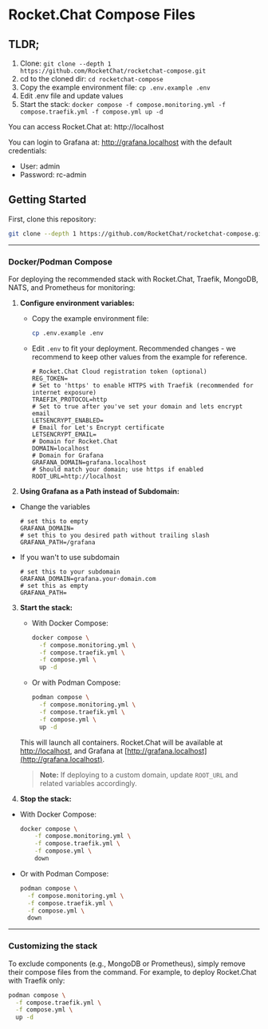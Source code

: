 
# Rocket.Chat Compose Files

## TLDR;

1. Clone: `git clone --depth 1 https://github.com/RocketChat/rocketchat-compose.git`
2. cd to the cloned dir: `cd rocketchat-compose`
3. Copy the example environment file: `cp .env.example .env`
4. Edit .env file and update values
5. Start the stack: `docker compose -f compose.monitoring.yml -f compose.traefik.yml -f compose.yml up -d`

You can access Rocket.Chat at: http://localhost

You can login to Grafana at: http://grafana.localhost with the default credentials:
* User: admin
* Password: rc-admin

## Getting Started

First, clone this repository:

```bash
git clone --depth 1 https://github.com/RocketChat/rocketchat-compose.git
```

---


### Docker/Podman Compose


For deploying the recommended stack with Rocket.Chat, Traefik, MongoDB, NATS, and Prometheus for monitoring:

1. **Configure environment variables:**
   - Copy the example environment file:
     ```bash
     cp .env.example .env
     ```
   - Edit `.env` to fit your deployment. Recommended changes - we recommend to keep other values from the example for reference.
     ```env
     # Rocket.Chat Cloud registration token (optional)
     REG_TOKEN=
     # Set to 'https' to enable HTTPS with Traefik (recommended for internet exposure)
     TRAEFIK_PROTOCOL=http
     # Set to true after you've set your domain and lets encrypt email
     LETSENCRYPT_ENABLED=
     # Email for Let's Encrypt certificate
     LETSENCRYPT_EMAIL=
     # Domain for Rocket.Chat
     DOMAIN=localhost
     # Domain for Grafana
     GRAFANA_DOMAIN=grafana.localhost
     # Should match your domain; use https if enabled
     ROOT_URL=http://localhost
     ```

2. **Using Grafana as a Path instead of Subdomain:**
  - Change the variables
    ```env
    # set this to empty
    GRAFANA_DOMAIN=
    # set this to you desired path without trailing slash
    GRAFANA_PATH=/grafana
    ```
  - If you wan't to use subdomain
    ```env
    # set this to your subdomain
    GRAFANA_DOMAIN=grafana.your-domain.com
    # set this as empty
    GRAFANA_PATH=
    ```

3. **Start the stack:**
   - With Docker Compose:
     ```bash
     docker compose \
       -f compose.monitoring.yml \
       -f compose.traefik.yml \
       -f compose.yml \
       up -d
     ```
   - Or with Podman Compose:
     ```bash
     podman compose \
       -f compose.monitoring.yml \
       -f compose.traefik.yml \
       -f compose.yml \
       up -d
     ```

   This will launch all containers. Rocket.Chat will be available at [http://localhost](http://localhost), and Grafana at [http://grafana.localhost](http://grafana.localhost).
   > **Note:** If deploying to a custom domain, update `ROOT_URL` and related variables accordingly.

4. **Stop the stack:**
  - With Docker Compose:
    ```bash
    docker compose \
        -f compose.monitoring.yml \
        -f compose.traefik.yml \
        -f compose.yml \
        down
    ```
  - Or with Podman Compose:
     ```bash
     podman compose \
       -f compose.monitoring.yml \
       -f compose.traefik.yml \
       -f compose.yml \
       down
     ```

---

### Customizing the stack

To exclude components (e.g., MongoDB or Prometheus), simply remove their compose files from the command. For example, to deploy Rocket.Chat with Traefik only:

```bash
podman compose \
  -f compose.traefik.yml \
  -f compose.yml \
  up -d
```
